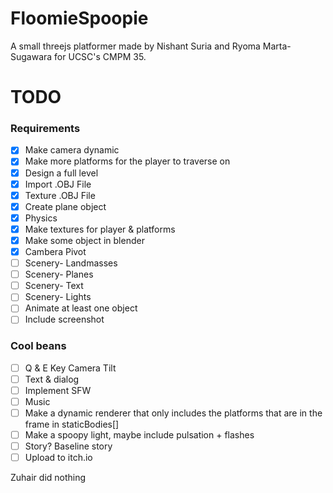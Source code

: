 # FloomieSpoopie
A small threejs platformer made by Nishant Suria and Ryoma Marta-Sugawara for UCSC's CMPM 35.



# TODO
### Requirements
- [x] Make camera dynamic
- [x] Make more platforms for the player to traverse on
- [x] Design a full level
- [x] Import .OBJ File
- [x] Texture .OBJ File
- [x] Create plane object
- [x] Physics
- [x] Make textures for player & platforms
- [x] Make some object in blender
- [x] Cambera Pivot
- [ ] Scenery- Landmasses
- [ ] Scenery- Planes
- [ ] Scenery- Text
- [ ] Scenery- Lights
- [ ] Animate at least one object
- [ ] Include screenshot

### Cool beans
- [ ] Q & E Key Camera Tilt
- [ ] Text & dialog
- [ ] Implement SFW
- [ ] Music
- [ ] Make a dynamic renderer that only includes the platforms that are in the frame in staticBodies[]
- [ ] Make a spoopy light, maybe include pulsation + flashes
- [ ] Story? Baseline story
- [ ] Upload to itch.io

Zuhair did nothing
